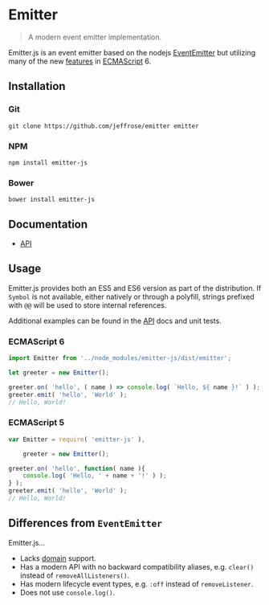# Emitter

> A modern event emitter implementation.

Emitter.js is an event emitter based on the nodejs [EventEmitter](https://nodejs.org/api/events.html) but utilizing many of the new [features](https://github.com/lukehoban/es6features) in [ECMAScript](http://www.ecmascript.org/) 6.

## Installation

### Git

`git clone https://github.com/jeffrose/emitter emitter`

### NPM

`npm install emitter-js`

### Bower

`bower install emitter-js`

## Documentation

* [API](docs/API.md)

## Usage

Emitter.js provides both an ES5 and ES6 version as part of the distribution. If `Symbol` is not available, either natively or through a polyfill, strings prefixed with `@@` will be used to store internal references.

Additional examples can be found in the [API](docs/API.md) docs and unit tests.

### ECMAScript 6

```javascript
import Emitter from '../node_modules/emitter-js/dist/emitter';

let greeter = new Emitter();

greeter.on( 'hello', ( name ) => console.log( `Hello, ${ name }!` ) );
greeter.emit( 'hello', 'World' );
// Hello, World!
```

### ECMAScript 5

```javascript
var Emitter = require( 'emitter-js' ),

    greeter = new Emitter();

greeter.on( 'hello', function( name ){
    console.log( 'Hello, ' + name + '!' ) );
} );
greeter.emit( 'hello', 'World' );
// Hello, World!
```

## Differences from `EventEmitter`

Emitter.js...

* Lacks [domain](https://nodejs.org/api/domain.html) support.
* Has a modern API with no backward compatibility aliases, e.g. `clear()` instead of `removeAllListeners()`.
* Has modern lifecycle event types, e.g. `:off` instead of `removeListener`.
* Does not use `console.log()`.